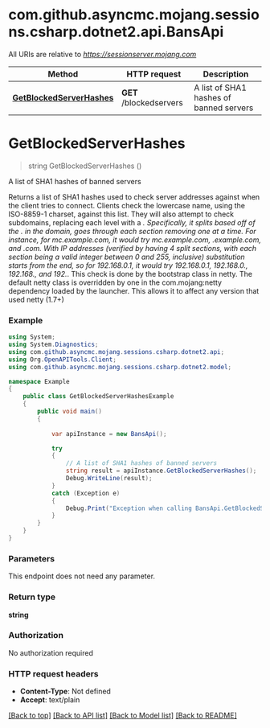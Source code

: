 # com.github.asyncmc.mojang.sessions.csharp.dotnet2.api.BansApi

All URIs are relative to *https://sessionserver.mojang.com*

Method | HTTP request | Description
------------- | ------------- | -------------
[**GetBlockedServerHashes**](BansApi.md#getblockedserverhashes) | **GET** /blockedservers | A list of SHA1 hashes of banned servers


<a name="getblockedserverhashes"></a>
# **GetBlockedServerHashes**
> string GetBlockedServerHashes ()

A list of SHA1 hashes of banned servers

Returns a list of SHA1 hashes used to check server addresses against when the client tries to connect. Clients check the lowercase name, using the ISO-8859-1 charset, against this list. They will also attempt to check subdomains, replacing each level with a *. Specifically, it splits based off of the . in the domain, goes through each section removing one at a time. For instance, for mc.example.com, it would try mc.example.com, *.example.com, and *.com. With IP addresses (verified by having 4 split sections, with each section being a valid integer between 0 and 255, inclusive) substitution starts from the end, so for 192.168.0.1, it would try 192.168.0.1, 192.168.0.*, 192.168.*, and 192.*. This check is done by the bootstrap class in netty. The default netty class is overridden by one in the com.mojang:netty dependency loaded by the launcher. This allows it to affect any version that used netty (1.7+)

### Example
```csharp
using System;
using System.Diagnostics;
using com.github.asyncmc.mojang.sessions.csharp.dotnet2.api;
using Org.OpenAPITools.Client;
using com.github.asyncmc.mojang.sessions.csharp.dotnet2.model;

namespace Example
{
    public class GetBlockedServerHashesExample
    {
        public void main()
        {
            
            var apiInstance = new BansApi();

            try
            {
                // A list of SHA1 hashes of banned servers
                string result = apiInstance.GetBlockedServerHashes();
                Debug.WriteLine(result);
            }
            catch (Exception e)
            {
                Debug.Print("Exception when calling BansApi.GetBlockedServerHashes: " + e.Message );
            }
        }
    }
}
```

### Parameters
This endpoint does not need any parameter.

### Return type

**string**

### Authorization

No authorization required

### HTTP request headers

 - **Content-Type**: Not defined
 - **Accept**: text/plain

[[Back to top]](#) [[Back to API list]](../README.md#documentation-for-api-endpoints) [[Back to Model list]](../README.md#documentation-for-models) [[Back to README]](../README.md)

